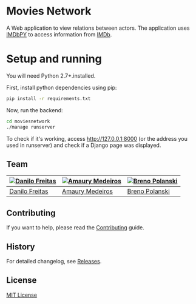 # Movies Network

A Web application to view relations between actors. The application uses [IMDbPY](http://imdbpy.sourceforge.net/) to access information from [IMDb](http://www.imdb.com/).

# Setup and running

You will need Python 2.7+.installed.

First, install python dependencies using pip:

```bash
pip install -r requirements.txt
```

Now, run the backend:

```bash
cd moviesnetwork
./manage runserver
```

To check if it's working, access http://127.0.0.1:8000 (or the address you used in runserver) and check if a Django page was displayed.

## Team

[![Danilo Freitas](https://avatars1.githubusercontent.com/u/684254?v=3&s=70)](https://github.com/daniloaf) | [![Amaury Medeiros](https://avatars1.githubusercontent.com/u/673690?v=3&s=70)](https://github.com/amaurymedeiros) | [![Breno Polanski](https://avatars1.githubusercontent.com/u/1894191?v=2&s=70)](https://github.com/brenopolanski)
--- | --- | --- |
[Danilo Freitas](https://github.com/daniloaf) | [Amaury Medeiros](https://github.com/amaurymedeiros) | [Breno Polanski](https://github.com/brenopolanski) |

## Contributing

If you want to help, please read the [Contributing](https://github.com/daniloaf/moviesnetwork/blob/master/CONTRIBUTING.md) guide.

## History

For detailed changelog, see [Releases](https://github.com/daniloaf/moviesnetwork/releases).

## License

[MIT License](https://github.com/daniloaf/moviesnetwork/blob/master/LICENSE)
